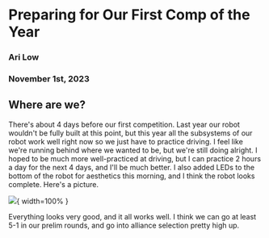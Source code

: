 # Preparing for Our First Comp of the Year
### Ari Low
### November 1st, 2023
## Where are we?

There's about 4 days before our first competition. Last year our robot wouldn't be fully built at this point, but this year all the subsystems of our robot work well right now so we just have to practice driving. I feel like we're running behind where we wanted to be, but we're still doing alright. I hoped to be much more well-practiced at driving, but I can practice 2 hours a day for the next 4 days, and I'll be much better. I also added LEDs to the bottom of the robot for aesthetics this morning, and I think the robot looks complete. Here's a picture. 

![](images/RobotV1-1.jpg){ width=100% }

Everything looks very good, and it all works well. I think we can go at least 5-1 in our prelim rounds, and go into alliance selection pretty high up. 